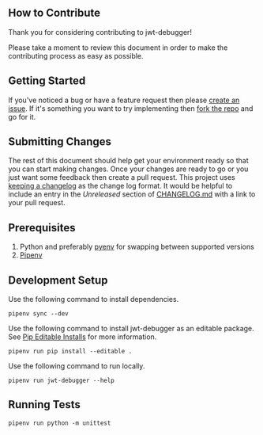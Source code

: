 ## How to Contribute

Thank you for considering contributing to jwt-debugger!

Please take a moment to review this document in order to make the contributing
process as easy as possible.

## Getting Started

If you've noticed a bug or have a feature request then please [create an issue](https://github.com/khwiri/jwt-debugger/issues/new/choose).
If it's something you want to try implementing then [fork the repo](https://docs.github.com/en/get-started/quickstart/fork-a-repo)
and go for it.

## Submitting Changes

The rest of this document should help get your environment ready so that you can
start making changes. Once your changes are ready to go or you just want some
feedback then create a pull request. This project uses [keeping a changelog](ttps://keepachangelog.com/en/1.0.0/)
as the change log format. It would be helpful to include an entry in the *Unreleased*
section of [CHANGELOG.md](./CHANGELOG.md) with a link to your pull request.

## Prerequisites

1. Python and preferably [pyenv](https://github.com/pyenv/pyenv) for swapping between supported versions
1. [Pipenv](https://github.com/pypa/pipenv)

## Development Setup

Use the following command to install dependencies.

```
pipenv sync --dev
```

Use the following command to install jwt-debugger as an editable package.
See [Pip Editable Installs](https://pip.pypa.io/en/stable/topics/local-project-installs/#editable-installs)
for more information.

```
pipenv run pip install --editable .
```

Use the following command to run locally.

```
pipenv run jwt-debugger --help
```

## Running Tests

```
pipenv run python -m unittest
```
